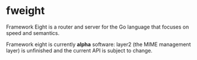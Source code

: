 fweight
=======

Framework Eight is a router and server for the Go language that focuses on speed and semantics.

Framework eight is currently __alpha__ software: layer2 (the MIME management layer) is unfinished and the current API is subject to change.

